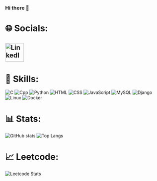 ### Hi there 👋
# 🌐 Socials:
## <a href="https://www.linkedin.com/in/jienanlai/" target="_blank"><img src="https://cdn.jsdelivr.net/gh/devicons/devicon/icons/linkedin/linkedin-original.svg" alt="LinkedIn" width="60"/></a>

# 🚀 Skills:
![C](https://img.shields.io/badge/C-00599C?style=for-the-badge&logo=c&logoColor=white)
![Cpp](https://img.shields.io/badge/C%2B%2B-00599C?style=for-the-badge&logo=c%2B%2B&logoColor=white)
![Python](https://img.shields.io/badge/Python-3776AB?style=for-the-badge&logo=python&logoColor=white)
![HTML](https://img.shields.io/badge/HTML-E34F26?style=for-the-badge&logo=html5&logoColor=white)
![CSS](https://img.shields.io/badge/CSS-1572B6?style=for-the-badge&logo=css3&logoColor=white)
![JavaScript](https://img.shields.io/badge/JavaScript-F7DF1E?style=for-the-badge&logo=javascript&logoColor=black)
![MySQL](https://img.shields.io/badge/MySQL-00000F?style=for-the-badge&logo=mysql&logoColor=white)
![Django](https://img.shields.io/badge/Django-092E20?style=for-the-badge&logo=django&logoColor=white)
![Linux](https://img.shields.io/badge/Linux-FCC624?style=for-the-badge&logo=linux&logoColor=black)
![Docker](https://img.shields.io/badge/Docker-2496ED?style=for-the-badge&logo=docker&logoColor=white)

# 📊 Stats:
![GitHub stats](https://github-readme-stats.vercel.app/api?username=jiegoqqq&show_icons=true\&rank_icon=github)
![Top Langs](https://github-readme-stats.vercel.app/api/top-langs/?username=jiegoqqq&layout=compact)

# 📈 Leetcode:
![Leetcode Stats](https://leetcard.jacoblin.cool/jienan?ext=contest)

<!--![Leetcode Stats](https://leetcard.jacoblin.cool/leehaohsiang?ext=contest)-->
<!--
**Jiegoqqq/Jiegoqqq** is a ✨ _special_ ✨ repository because its `README.md` (this file) appears on your GitHub profile.

Here are some ideas to get you started:

- 🔭 I’m currently working on ...
- 🌱 I’m currently learning ...
- 👯 I’m looking to collaborate on ...
- 🤔 I’m looking for help with ...
- 💬 Ask me about ...
- 📫 How to reach me: ...
- 😄 Pronouns: ...
- ⚡ Fun fact: ...
-->
